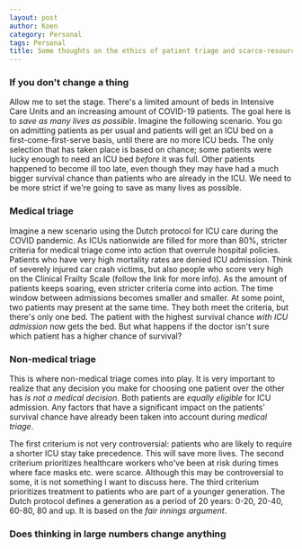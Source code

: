 ```yaml
---
layout: post
author: Koen
category: Personal
tags: Personal
title: Some thoughts on the ethics of patient triage and scarce-resource allocation during COVID-19 
---
```


### If you don't change a thing
Allow me to set the stage. There's a limited amount of beds in Intensive Care Units and an increasing amount of COVID-19 patients. The goal here is to <i>save as many lives as possible</i>.
Imagine the following scenario. You go on admitting patients as per usual and patients will get an ICU bed on a first-come-first-serve basis, until there are no more ICU beds. 
The only selection that has taken place is based on chance; some patients were lucky enough to need an ICU bed <i>before</i> it was full. Other patients happened to become ill too late, even though they may have had a much bigger survival chance than patients who are already in the ICU. We need to be more strict if we're going to save as many lives as possible. 

### Medical triage
Imagine a new scenario using the Dutch protocol for ICU care during the COVID pandemic. As ICUs nationwide are filled for more than 80%, stricter criteria for medical triage come into action that overrule hospital policies. Patients who have very high mortality rates are denied ICU admission. Think of severely injured car crash victims, but also people who score very high on the Clinical Frailty Scale (follow the link for more info). As the amount of patients keeps soaring, even stricter criteria come into action. The time window between admissions becomes smaller and smaller. At some point, two patients may present at the same time. They both meet the criteria, but there's only one bed. The patient with the highest survival chance <i>with ICU admission</i> now gets the bed. But what happens if the doctor isn't sure which patient has a higher chance of survival? 

### Non-medical triage
This is where non-medical triage comes into play. It is very important to realize that any decision you make for choosing one patient over the other has <i>is not a medical decision</i>. Both patients are <i>equally eligible</i> for ICU admission. Any factors that have a significant impact on the patients' survival chance have already been taken into account during <i>medical triage</i>.

The first criterium is not very controversial: patients who are likely to require a shorter ICU stay take precedence. This will save more lives. The second criterium prioritizes healthcare workers who've been at risk during times where face masks etc. were scarce. Although this may be controversial to some, it is not something I want to discuss here. 
The third criterium prioritizes treatment to patients who are part of a younger generation. The Dutch protocol defines a generation as a period of 20 years: 0-20, 20-40, 60-80, 80 and up. It is based on the <i>fair innings argument</i>. 


### Does thinking in large numbers change anything